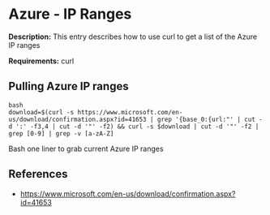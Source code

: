 # Azure - IP Ranges

**Description:** This entry describes how to use curl to get a list of the Azure IP ranges

**Requirements:** curl

## Pulling Azure IP ranges

```
bash
download=$(curl -s https://www.microsoft.com/en-us/download/confirmation.aspx?id=41653 | grep '{base_0:{url:"' | cut -d ':' -f3,4 | cut -d '"' -f2) && curl -s $download | cut -d '"' -f2 | grep [0-9] | grep -v [a-zA-Z]
```

Bash one liner to grab current Azure IP ranges

## References
* https://www.microsoft.com/en-us/download/confirmation.aspx?id=41653
